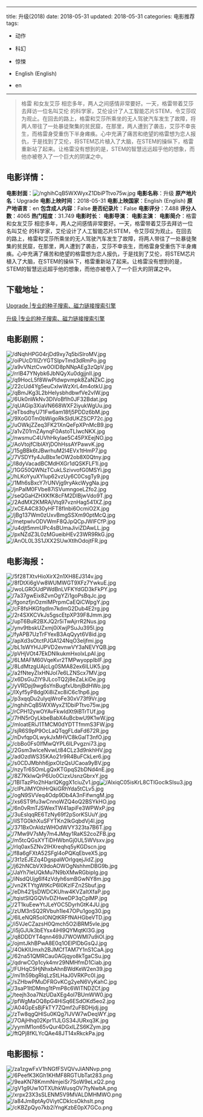 
---
title: 升级(2018)
date: 2018-05-31
updated: 2018-05-31
categories: 电影推荐
tags:
- 动作
- 科幻
- 惊悚

- English (English)
- en
---


> 格雷 和女友艾莎 相恋多年，两人之间感情非常要好。一天，格雷带着艾莎去拜访一位名叫艾伦 的科学家，艾伦设计了人工智能芯片STEM，令艾莎叹为观止。在回去的路上，格雷和艾莎所乘坐的无人驾驶汽车发生了故障，将两人带往了一处暴徒聚集的贫民窟，在那里，两人遭到了袭击，艾莎不幸丧生，而格雷身受重伤下半身瘫痪。心中充满了痛苦和绝望的格雷想为恋人报仇，于是找到了艾伦，将STEM芯片植入了大脑，在STEM的操纵下，格雷重新站了起来。让格雷没有想到的是，STEM的智慧远远超乎他的想象，而他亦被卷入了一个巨大的阴谋之中。

## **电影详情**：

**电影封面**：<img src="https://image.tmdb.org/t/p/w200/nghihCqB5WXWyxZ1DbiPTtvo75w.jpg" alt="/nghihCqB5WXWyxZ1DbiPTtvo75w.jpg" title="/nghihCqB5WXWyxZ1DbiPTtvo75w.jpg">
**电影名称**：升级
**原产地片名**：Upgrade
**电影上映时间**：2018-05-31
**电影上映国家**：English (English)
**原产地语言**：en
**包含成人内容**：False
**是否纪录片**：False
**电影评分**：7.488
**评分人数**：4065
**热门程度**：31.749
**电影时长**：
**电影导演**：
**电影主演**：
**电影简介**：格雷 和女友艾莎 相恋多年，两人之间感情非常要好。一天，格雷带着艾莎去拜访一位名叫艾伦 的科学家，艾伦设计了人工智能芯片STEM，令艾莎叹为观止。在回去的路上，格雷和艾莎所乘坐的无人驾驶汽车发生了故障，将两人带往了一处暴徒聚集的贫民窟，在那里，两人遭到了袭击，艾莎不幸丧生，而格雷身受重伤下半身瘫痪。心中充满了痛苦和绝望的格雷想为恋人报仇，于是找到了艾伦，将STEM芯片植入了大脑，在STEM的操纵下，格雷重新站了起来。让格雷没有想到的是，STEM的智慧远远超乎他的想象，而他亦被卷入了一个巨大的阴谋之中。

## **下载地址**：
[Upgrade |专业的种子搜索、磁力链接搜索引擎](https://movie.amd794.com:2083/?search=Upgrade&ordering=&mode=match_phrase&page_size=10&page=1)

[升级 |专业的种子搜索、磁力链接搜索引擎](https://movie.amd794.com:2083/?search=%E5%8D%87%E7%BA%A7&ordering=&mode=match_phrase&page_size=10&page=1)
 

## **电影剧照**：
<img src="https://image.tmdb.org/t/p/original/dNqhHPG04rjDd9xy7q5biSlroMV.jpg" alt="/dNqhHPG04rjDd9xy7q5biSlroMV.jpg" title="/dNqhHPG04rjDd9xy7q5biSlroMV.jpg"><img src="https://image.tmdb.org/t/p/original/oiPUcD1IIZrYGTSIpvTmd3dRmPo.jpg" alt="/oiPUcD1IIZrYGTSIpvTmd3dRmPo.jpg" title="/oiPUcD1IIZrYGTSIpvTmd3dRmPo.jpg"><img src="https://image.tmdb.org/t/p/original/a9vVNztCvw0OID8pNNpAEg3zQpV.jpg" alt="/a9vVNztCvw0OID8pNNpAEg3zQpV.jpg" title="/a9vVNztCvw0OID8pNNpAEg3zQpV.jpg"><img src="https://image.tmdb.org/t/p/original/rrlB47YNybk6JbNQyXu0dgjjnII.jpg" alt="/rrlB47YNybk6JbNQyXu0dgjjnII.jpg" title="/rrlB47YNybk6JbNQyXu0dgjjnII.jpg"><img src="https://image.tmdb.org/t/p/original/q9HocL5f8WwPldwpvmpk8ZaNZkC.jpg" alt="/q9HocL5f8WwPldwpvmpk8ZaNZkC.jpg" title="/q9HocL5f8WwPldwpvmpk8ZaNZkC.jpg"><img src="https://image.tmdb.org/t/p/original/22cUd4Yg5euCxIwWzXrL4m4otkU.jpg" alt="/22cUd4Yg5euCxIwWzXrL4m4otkU.jpg" title="/22cUd4Yg5euCxIwWzXrL4m4otkU.jpg"><img src="https://image.tmdb.org/t/p/original/qBmJKg3L2bHeIysbhdbwfVe2vlW.jpg" alt="/qBmJKg3L2bHeIysbhdbwfVe2vlW.jpg" title="/qBmJKg3L2bHeIysbhdbwfVe2vlW.jpg"><img src="https://image.tmdb.org/t/p/original/6Uk0nWkNv3DlVoBfIh0JF32Bdat.jpg" alt="/6Uk0nWkNv3DlVoBfIh0JF32Bdat.jpg" title="/6Uk0nWkNv3DlVoBfIh0JF32Bdat.jpg"><img src="https://image.tmdb.org/t/p/original/qUAGip3XiaVN668WXF2iyukWgUu.jpg" alt="/qUAGip3XiaVN668WXF2iyukWgUu.jpg" title="/qUAGip3XiaVN668WXF2iyukWgUu.jpg"><img src="https://image.tmdb.org/t/p/original/eTbsdhyU71Fw6am18fj5PDDz6bM.jpg" alt="/eTbsdhyU71Fw6am18fj5PDDz6bM.jpg" title="/eTbsdhyU71Fw6am18fj5PDDz6bM.jpg"><img src="https://image.tmdb.org/t/p/original/9XoG0Tm0bWigoRkSldUKZSCP72c.jpg" alt="/9XoG0Tm0bWigoRkSldUKZSCP72c.jpg" title="/9XoG0Tm0bWigoRkSldUKZSCP72c.jpg"><img src="https://image.tmdb.org/t/p/original/uOWkjZZeq3FK21XnQeFpXPnMcB9.jpg" alt="/uOWkjZZeq3FK21XnQeFpXPnMcB9.jpg" title="/uOWkjZZeq3FK21XnQeFpXPnMcB9.jpg"><img src="https://image.tmdb.org/t/p/original/a1vZ01rnZAynqF0AstoTLIwcNKX.jpg" alt="/a1vZ01rnZAynqF0AstoTLIwcNKX.jpg" title="/a1vZ01rnZAynqF0AstoTLIwcNKX.jpg"><img src="https://image.tmdb.org/t/p/original/nwsmuC4UVhHkylae5C45PXEejNO.jpg" alt="/nwsmuC4UVhHkylae5C45PXEejNO.jpg" title="/nwsmuC4UVhHkylae5C45PXEejNO.jpg"><img src="https://image.tmdb.org/t/p/original/AoVtojfClblAYjDOhHssAYPawvK.jpg" alt="/AoVtojfClblAYjDOhHssAYPawvK.jpg" title="/AoVtojfClblAYjDOhHssAYPawvK.jpg"><img src="https://image.tmdb.org/t/p/original/15gBBk6tJBwrhuM2l4EVx1tHmP7.jpg" alt="/15gBBk6tJBwrhuM2l4EVx1tHmP7.jpg" title="/15gBBk6tJBwrhuM2l4EVx1tHmP7.jpg"><img src="https://image.tmdb.org/t/p/original/7VSDYfy4JuBbx1eOW2ob8X0Qtny.jpg" alt="/7VSDYfy4JuBbx1eOW2ob8X0Qtny.jpg" title="/7VSDYfy4JuBbx1eOW2ob8X0Qtny.jpg"><img src="https://image.tmdb.org/t/p/original/l8dyVacadBCMdHXGr1dQSKFLF1l.jpg" alt="/l8dyVacadBCMdHXGr1dQSKFLF1l.jpg" title="/l8dyVacadBCMdHXGr1dQSKFLF1l.jpg"><img src="https://image.tmdb.org/t/p/original/1GG50QWNzTCukLSzivvofG0MSYi.jpg" alt="/1GG50QWNzTCukLSzivvofG0MSYi.jpg" title="/1GG50QWNzTCukLSzivvofG0MSYi.jpg"><img src="https://image.tmdb.org/t/p/original/hLKoYyuXYIup62vzUy6C0CsgTy9.jpg" alt="/hLKoYyuXYIup62vzUy6C0CsgTy9.jpg" title="/hLKoYyuXYIup62vzUy6C0CsgTy9.jpg"><img src="https://image.tmdb.org/t/p/original/1Mh6sBxcY7rUNVjg9ryAkcWygNa.jpg" alt="/1Mh6sBxcY7rUNVjg9ryAkcWygNa.jpg" title="/1Mh6sBxcY7rUNVjg9ryAkcWygNa.jpg"><img src="https://image.tmdb.org/t/p/original/jnPalM0FVbe87iSVumngoeLZfo2.jpg" alt="/jnPalM0FVbe87iSVumngoeLZfo2.jpg" title="/jnPalM0FVbe87iSVumngoeLZfo2.jpg"><img src="https://image.tmdb.org/t/p/original/seQGaHZHXKfK8cFM2DIBjwVdo9T.jpg" alt="/seQGaHZHXKfK8cFM2DIBjwVdo9T.jpg" title="/seQGaHZHXKfK8cFM2DIBjwVdo9T.jpg"><img src="https://image.tmdb.org/t/p/original/2AdMX2KMRAjVtq97vznHag541XZ.jpg" alt="/2AdMX2KMRAjVtq97vznHag541XZ.jpg" title="/2AdMX2KMRAjVtq97vznHag541XZ.jpg"><img src="https://image.tmdb.org/t/p/original/xCEA4C830yHFT8fInbi6OcmiO2X.jpg" alt="/xCEA4C830yHFT8fInbi6OcmiO2X.jpg" title="/xCEA4C830yHFT8fInbi6OcmiO2X.jpg"><img src="https://image.tmdb.org/t/p/original/jBg137Wm0zUxvBmgSSXm90ptMcQ.jpg" alt="/jBg137Wm0zUxvBmgSSXm90ptMcQ.jpg" title="/jBg137Wm0zUxvBmgSSXm90ptMcQ.jpg"><img src="https://image.tmdb.org/t/p/original/metpwlvODVWmF8QJpQCpJWIFCfP.jpg" alt="/metpwlvODVWmF8QJpQCpJWIFCfP.jpg" title="/metpwlvODVWmF8QJpQCpJWIFCfP.jpg"><img src="https://image.tmdb.org/t/p/original/u4djt5mmUPc4sBUmaJiviZDAwLL.jpg" alt="/u4djt5mmUPc4sBUmaJiviZDAwLL.jpg" title="/u4djt5mmUPc4sBUmaJiviZDAwLL.jpg"><img src="https://image.tmdb.org/t/p/original/pxNZdZ3L0zMGueibHEv23WR9RkG.jpg" alt="/pxNZdZ3L0zMGueibHEv23WR9RkG.jpg" title="/pxNZdZ3L0zMGueibHEv23WR9RkG.jpg"><img src="https://image.tmdb.org/t/p/original/AnOL0L3S1JXX2SUwXtlhOdojtFR.jpg" alt="/AnOL0L3S1JXX2SUwXtlhOdojtFR.jpg" title="/AnOL0L3S1JXX2SUwXtlhOdojtFR.jpg">

## **电影海报**：
<img src="https://image.tmdb.org/t/p/original/5f28TXtvHioXirX2n1XH8EJ314v.jpg" alt="/5f28TXtvHioXirX2n1XH8EJ314v.jpg" title="/5f28TXtvHioXirX2n1XH8EJ314v.jpg"><img src="https://image.tmdb.org/t/p/original/8fDtXi6gVw8WUMWGT9XFz7YwkuE.jpg" alt="/8fDtXi6gVw8WUMWGT9XFz7YwkuE.jpg" title="/8fDtXi6gVw8WUMWGT9XFz7YwkuE.jpg"><img src="https://image.tmdb.org/t/p/original/woLGROUdPWdBnLVFKYdGD3kFkPY.jpg" alt="/woLGROUdPWdBnLVFKYdGD3kFkPY.jpg" title="/woLGROUdPWdBnLVFKYdGD3kFkPY.jpg"><img src="https://image.tmdb.org/t/p/original/7a37gwEix8ZvnOgYZi1goPsBqJc.jpg" alt="/7a37gwEix8ZvnOgYZi1goPsBqJc.jpg" title="/7a37gwEix8ZvnOgYZi1goPsBqJc.jpg"><img src="https://image.tmdb.org/t/p/original/fgonzfjnOzmlMPrpmCaEQiCWpgY.jpg" alt="/fgonzfjnOzmlMPrpmCaEQiCWpgY.jpg" title="/fgonzfjnOzmlMPrpmCaEQiCWpgY.jpg"><img src="https://image.tmdb.org/t/p/original/cF8fsHKGfqdlm7kdmG2Dub4E2rg.jpg" alt="/cF8fsHKGfqdlm7kdmG2Dub4E2rg.jpg" title="/cF8fsHKGfqdlm7kdmG2Dub4E2rg.jpg"><img src="https://image.tmdb.org/t/p/original/2r4SXKCVkJs5gscEtpXP39F8Jmm.jpg" alt="/2r4SXKCVkJs5gscEtpXP39F8Jmm.jpg" title="/2r4SXKCVkJs5gscEtpXP39F8Jmm.jpg"><img src="https://image.tmdb.org/t/p/original/upT6BuR2BXJQ2r5iTwAjrrR2Nus.jpg" alt="/upT6BuR2BXJQ2r5iTwAjrrR2Nus.jpg" title="/upT6BuR2BXJQ2r5iTwAjrrR2Nus.jpg"><img src="https://image.tmdb.org/t/p/original/ynv9tbskUZxmj0iXwjPSuJu395l.jpg" alt="/ynv9tbskUZxmj0iXwjPSuJu395l.jpg" title="/ynv9tbskUZxmj0iXwjPSuJu395l.jpg"><img src="https://image.tmdb.org/t/p/original/fyAPB7UzTrFYexB3AqQyyt6V8id.jpg" alt="/fyAPB7UzTrFYexB3AqQyyt6V8id.jpg" title="/fyAPB7UzTrFYexB3AqQyyt6V8id.jpg"><img src="https://image.tmdb.org/t/p/original/apXd3sOtctPJGA124NqO3eIjfmi.jpg" alt="/apXd3sOtctPJGA124NqO3eIjfmi.jpg" title="/apXd3sOtctPJGA124NqO3eIjfmi.jpg"><img src="https://image.tmdb.org/t/p/original/bL1sWYHJJPVD2evnwVY3aNEVYQB.jpg" alt="/bL1sWYHJJPVD2evnwVY3aNEVYQB.jpg" title="/bL1sWYHJJPVD2evnwVY3aNEVYQB.jpg"><img src="https://image.tmdb.org/t/p/original/pVHjVOt47EkDNIkukmHxolxLpAI.jpg" alt="/pVHjVOt47EkDNIkukmHxolxLpAI.jpg" title="/pVHjVOt47EkDNIkukmHxolxLpAI.jpg"><img src="https://image.tmdb.org/t/p/original/6LMAFM60VqeKvr2TMPwyoppIbIF.jpg" alt="/6LMAFM60VqeKvr2TMPwyoppIbIF.jpg" title="/6LMAFM60VqeKvr2TMPwyoppIbIF.jpg"><img src="https://image.tmdb.org/t/p/original/8LdMtzgUAjcLg0SMA82ex6ILUK5.jpg" alt="/8LdMtzgUAjcLg0SMA82ex6ILUK5.jpg" title="/8LdMtzgUAjcLg0SMA82ex6ILUK5.jpg"><img src="https://image.tmdb.org/t/p/original/a2fNteyZIxHNJoI7e6LZNScx7MV.jpg" alt="/a2fNteyZIxHNJoI7e6LZNScx7MV.jpg" title="/a2fNteyZIxHNJoI7e6LZNScx7MV.jpg"><img src="https://image.tmdb.org/t/p/original/x6DsGuZlY9JLcoTQ2j8eZaLkiDe.jpg" alt="/x6DsGuZlY9JLcoTQ2j8eZaLkiDe.jpg" title="/x6DsGuZlY9JLcoTQ2j8eZaLkiDe.jpg"><img src="https://image.tmdb.org/t/p/original/yVRDpj9wg6sYnBugfxUbnjBdHWo.jpg" alt="/yVRDpj9wg6sYnBugfxUbnjBdHWo.jpg" title="/yVRDpj9wg6sYnBugfxUbnjBdHWo.jpg"><img src="https://image.tmdb.org/t/p/original/lXyf5yP8dglXi8iZxc8iC6c1hp6.jpg" alt="/lXyf5yP8dglXi8iZxc8iC6c1hp6.jpg" title="/lXyf5yP8dglXi8iZxc8iC6c1hp6.jpg"><img src="https://image.tmdb.org/t/p/original/p3xqqDu2ulyqWroFe30xV73f9Vr.jpg" alt="/p3xqqDu2ulyqWroFe30xV73f9Vr.jpg" title="/p3xqqDu2ulyqWroFe30xV73f9Vr.jpg"><img src="https://image.tmdb.org/t/p/original/nghihCqB5WXWyxZ1DbiPTtvo75w.jpg" alt="/nghihCqB5WXWyxZ1DbiPTtvo75w.jpg" title="/nghihCqB5WXWyxZ1DbiPTtvo75w.jpg"><img src="https://image.tmdb.org/t/p/original/rCPH12ywOYAvFkwIdXt9iBTrTUf.jpg" alt="/rCPH12ywOYAvFkwIdXt9iBTrTUf.jpg" title="/rCPH12ywOYAvFkwIdXt9iBTrTUf.jpg"><img src="https://image.tmdb.org/t/p/original/7HN5rOyLkbeBabX4uBcbwU9K1wW.jpg" alt="/7HN5rOyLkbeBabX4uBcbwU9K1wW.jpg" title="/7HN5rOyLkbeBabX4uBcbwU9K1wW.jpg"><img src="https://image.tmdb.org/t/p/original/mloatERiJ1TMCM0dYDTTfmmS3FW.jpg" alt="/mloatERiJ1TMCM0dYDTTfmmS3FW.jpg" title="/mloatERiJ1TMCM0dYDTTfmmS3FW.jpg"><img src="https://image.tmdb.org/t/p/original/sjR6S9pP9OcLaQTqgFLdaFd672R.jpg" alt="/sjR6S9pP9OcLaQTqgFLdaFd672R.jpg" title="/sjR6S9pP9OcLaQTqgFLdaFd672R.jpg"><img src="https://image.tmdb.org/t/p/original/nDvfqpOLwykJxMHVC8kGalT3nfO.jpg" alt="/nDvfqpOLwykJxMHVC8kGalT3nfO.jpg" title="/nDvfqpOLwykJxMHVC8kGalT3nfO.jpg"><img src="https://image.tmdb.org/t/p/original/cbBo0Fs0lfMwQYPL6ILPvgzni73.jpg" alt="/cbBo0Fs0lfMwQYPL6ILPvgzni73.jpg" title="/cbBo0Fs0lfMwQYPL6ILPvgzni73.jpg"><img src="https://image.tmdb.org/t/p/original/2Gsm3wIceNvwLt84CLz3d9nkhHV.jpg" alt="/2Gsm3wIceNvwLt84CLz3d9nkhHV.jpg" title="/2Gsm3wIceNvwLt84CLz3d9nkhHV.jpg"><img src="https://image.tmdb.org/t/p/original/adOzdWS35KAo21r9R4BuFCkLer6.jpg" alt="/adOzdWS35KAo21r9R4BuFCkLer6.jpg" title="/adOzdWS35KAo21r9R4BuFCkLer6.jpg"><img src="https://image.tmdb.org/t/p/original/s0CDJMbhh6jpxOlzQsUCaoa9yBV.jpg" alt="/s0CDJMbhh6jpxOlzQsUCaoa9yBV.jpg" title="/s0CDJMbhh6jpxOlzQsUCaoa9yBV.jpg"><img src="https://image.tmdb.org/t/p/original/nzyTr6SOmLgQxKTGpqS2bDNd4nE.jpg" alt="/nzyTr6SOmLgQxKTGpqS2bDNd4nE.jpg" title="/nzyTr6SOmLgQxKTGpqS2bDNd4nE.jpg"><img src="https://image.tmdb.org/t/p/original/8Z7KklwQrP6Uo0CizxUsnzGbrxY.jpg" alt="/8Z7KklwQrP6Uo0CizxUsnzGbrxY.jpg" title="/8Z7KklwQrP6Uo0CizxUsnzGbrxY.jpg"><img src="https://image.tmdb.org/t/p/original/1BITazPIo2hHarlQKggX1ciuZv1.jpg" alt="/1BITazPIo2hHarlQKggX1ciuZv1.jpg" title="/1BITazPIo2hHarlQKggX1ciuZv1.jpg"><img src="https://image.tmdb.org/t/p/original/AlxiqC05isKrL8CTlGoclkSIsu3.jpg" alt="/AlxiqC05isKrL8CTlGoclkSIsu3.jpg" title="/AlxiqC05isKrL8CTlGoclkSIsu3.jpg"><img src="https://image.tmdb.org/t/p/original/clPtJiMYOhHrQkiGRhYda5tCLv5.jpg" alt="/clPtJiMYOhHrQkiGRhYda5tCLv5.jpg" title="/clPtJiMYOhHrQkiGRhYda5tCLv5.jpg"><img src="https://image.tmdb.org/t/p/original/ogN9SVVeq4Odp9Db4A3nFifwngM.jpg" alt="/ogN9SVVeq4Odp9Db4A3nFifwngM.jpg" title="/ogN9SVVeq4Odp9Db4A3nFifwngM.jpg"><img src="https://image.tmdb.org/t/p/original/xs6ST9fu3wCnnoWZQ4oQ2BSYkHO.jpg" alt="/xs6ST9fu3wCnnoWZQ4oQ2BSYkHO.jpg" title="/xs6ST9fu3wCnnoWZQ4oQ2BSYkHO.jpg"><img src="https://image.tmdb.org/t/p/original/6n0vRmTJSWexTW41apiFe3WPWxP.jpg" alt="/6n0vRmTJSWexTW41apiFe3WPWxP.jpg" title="/6n0vRmTJSWexTW41apiFe3WPWxP.jpg"><img src="https://image.tmdb.org/t/p/original/3uEslqqRE6TzNy69f2pSorKSUuY.jpg" alt="/3uEslqqRE6TzNy69f2pSorKSUuY.jpg" title="/3uEslqqRE6TzNy69f2pSorKSUuY.jpg"><img src="https://image.tmdb.org/t/p/original/ilSTG0khXuSFYTKn2lkGqbdVj4I.jpg" alt="/ilSTG0khXuSFYTKn2lkGqbdVj4I.jpg" title="/ilSTG0khXuSFYTKn2lkGqbdVj4I.jpg"><img src="https://image.tmdb.org/t/p/original/371BxOrAldzWHOdWVY323ta7B6T.jpg" alt="/371BxOrAldzWHOdWVY323ta7B6T.jpg" title="/371BxOrAldzWHOdWVY323ta7B6T.jpg"><img src="https://image.tmdb.org/t/p/original/7Mw9V7sMy7m4JMqy1RaKS2coZFB.jpg" alt="/7Mw9V7sMy7m4JMqy1RaKS2coZFB.jpg" title="/7Mw9V7sMy7m4JMqy1RaKS2coZFB.jpg"><img src="https://image.tmdb.org/t/p/original/m5tcQGsXYTiDHWbnGj0UL5WVsxv.jpg" alt="/m5tcQGsXYTiDHWbnGj0UL5WVsxv.jpg" title="/m5tcQGsXYTiDHWbnGj0UL5WVsxv.jpg"><img src="https://image.tmdb.org/t/p/original/rIq0ax5ZNv2IHXreqhq5yKGDscn.jpg" alt="/rIq0ax5ZNv2IHXreqhq5yKGDscn.jpg" title="/rIq0ax5ZNv2IHXreqhq5yKGDscn.jpg"><img src="https://image.tmdb.org/t/p/original/f8a6gFXtA52SFgl4oPQKqEbveX5.jpg" alt="/f8a6gFXtA52SFgl4oPQKqEbveX5.jpg" title="/f8a6gFXtA52SFgl4oPQKqEbveX5.jpg"><img src="https://image.tmdb.org/t/p/original/3t1zEJEZq4DgspaWOrlgqejJidZ.jpg" alt="/3t1zEJEZq4DgspaWOrlgqejJidZ.jpg" title="/3t1zEJEZq4DgspaWOrlgqejJidZ.jpg"><img src="https://image.tmdb.org/t/p/original/j62hNCbVX9doAOWOgNshhmDBG9b.jpg" alt="/j62hNCbVX9doAOWOgNshhmDBG9b.jpg" title="/j62hNCbVX9doAOWOgNshhmDBG9b.jpg"><img src="https://image.tmdb.org/t/p/original/JaYh7IeUQkMu7N9bXMwRGbipIg.jpg" alt="/JaYh7IeUQkMu7N9bXMwRGbipIg.jpg" title="/JaYh7IeUQkMu7N9bXMwRGbipIg.jpg"><img src="https://image.tmdb.org/t/p/original/iNsdQUjg6lf4zVdyh6smBGwNY8m.jpg" alt="/iNsdQUjg6lf4zVdyh6smBGwNY8m.jpg" title="/iNsdQUjg6lf4zVdyh6smBGwNY8m.jpg"><img src="https://image.tmdb.org/t/p/original/vn2KTYtgWtKcP6I0KzIFZn2Sbuf.jpg" alt="/vn2KTYtgWtKcP6I0KzIFZn2Sbuf.jpg" title="/vn2KTYtgWtKcP6I0KzIFZn2Sbuf.jpg"><img src="https://image.tmdb.org/t/p/original/eDh421jsDWDCKUhw4KVZaItXfaP.jpg" alt="/eDh421jsDWDCKUhw4KVZaItXfaP.jpg" title="/eDh421jsDWDCKUhw4KVZaItXfaP.jpg"><img src="https://image.tmdb.org/t/p/original/tqistSlQGQVlvDZHweDP3qCplMP.jpg" alt="/tqistSlQGQVlvDZHweDP3qCplMP.jpg" title="/tqistSlQGQVlvDZHweDP3qCplMP.jpg"><img src="https://image.tmdb.org/t/p/original/2T1kuEewYtJLeYOC5DyrhGtK4JU.jpg" alt="/2T1kuEewYtJLeYOC5DyrhGtK4JU.jpg" title="/2T1kuEewYtJLeYOC5DyrhGtK4JU.jpg"><img src="https://image.tmdb.org/t/p/original/zUM3nSQ2RVbuh1Ie47OPu1gog30.jpg" alt="/zUM3nSQ2RVbuh1Ie47OPu1gog30.jpg" title="/zUM3nSQ2RVbuh1Ie47OPu1gog30.jpg"><img src="https://image.tmdb.org/t/p/original/6lLeNQR5oIONQtKRFfNAHGbeVTD.jpg" alt="/6lLeNQR5oIONQtKRFfNAHGbeVTD.jpg" title="/6lLeNQR5oIONQtKRFfNAHGbeVTD.jpg"><img src="https://image.tmdb.org/t/p/original/i5VJeCZazsH0Qmch5O2iBRM5vIe.jpg" alt="/i5VJeCZazsH0Qmch5O2iBRM5vIe.jpg" title="/i5VJeCZazsH0Qmch5O2iBRM5vIe.jpg"><img src="https://image.tmdb.org/t/p/original/i5jGJUk3bEYsx4iHl9QYMqtKI3G.jpg" alt="/i5jGJUk3bEYsx4iHl9QYMqtKI3G.jpg" title="/i5jGJUk3bEYsx4iHl9QYMqtKI3G.jpg"><img src="https://image.tmdb.org/t/p/original/q8DDDYT4qnn469J7WOWMl7u9iOl.jpg" alt="/q8DDDYT4qnn469J7WOWMl7u9iOl.jpg" title="/q8DDDYT4qnn469J7WOWMl7u9iOl.jpg"><img src="https://image.tmdb.org/t/p/original/ojmtJkhBPwA8E0q1OElPlDbGsQJ.jpg" alt="/ojmtJkhBPwA8E0q1OElPlDbGsQJ.jpg" title="/ojmtJkhBPwA8E0q1OElPlDbGsQJ.jpg"><img src="https://image.tmdb.org/t/p/original/4OkKIUmxh2BJMCfTAM7Y1nS1CaA.jpg" alt="/4OkKIUmxh2BJMCfTAM7Y1nS1CaA.jpg" title="/4OkKIUmxh2BJMCfTAM7Y1nS1CaA.jpg"><img src="https://image.tmdb.org/t/p/original/62na51QMRCau0AGjqyo8kTgaCSu.jpg" alt="/62na51QMRCau0AGjqyo8kTgaCSu.jpg" title="/62na51QMRCau0AGjqyo8kTgaCSu.jpg"><img src="https://image.tmdb.org/t/p/original/qdrwCOp1cyk4mr29NMHfmD1Ciab.jpg" alt="/qdrwCOp1cyk4mr29NMHfmD1Ciab.jpg" title="/qdrwCOp1cyk4mr29NMHfmD1Ciab.jpg"><img src="https://image.tmdb.org/t/p/original/FUHqC5HjNhxbAhnBWdKeW2en39.jpg" alt="/FUHqC5HjNhxbAhnBWdKeW2en39.jpg" title="/FUHqC5HjNhxbAhnBWdKeW2en39.jpg"><img src="https://image.tmdb.org/t/p/original/mi1h59bgRIqLzStLHaJ0VRKPc0I.jpg" alt="/mi1h59bgRIqLzStLHaJ0VRKPc0I.jpg" title="/mi1h59bgRIqLzStLHaJ0VRKPc0I.jpg"><img src="https://image.tmdb.org/t/p/original/sZHbwPMuDFRGvKCg2yeN6VyKahC.jpg" alt="/sZHbwPMuDFRGvKCg2yeN6VyKahC.jpg" title="/sZHbwPMuDFRGvKCg2yeN6VyKahC.jpg"><img src="https://image.tmdb.org/t/p/original/3saP1ItDMmg1tPmP8c6WITNDZCf.jpg" alt="/3saP1ItDMmg1tPmP8c6WITNDZCf.jpg" title="/3saP1ItDMmg1tPmP8c6WITNDZCf.jpg"><img src="https://image.tmdb.org/t/p/original/teejh3oa7NzUDaXEg4ol7BUmWW0.jpg" alt="/teejh3oa7NzUDaXEg4ol7BUmWW0.jpg" title="/teejh3oa7NzUDaXEg4ol7BUmWW0.jpg"><img src="https://image.tmdb.org/t/p/original/pfWgMaOQ8pG4HiSq6ESdOKd5eo2.jpg" alt="/pfWgMaOQ8pG4HiSq6ESdOKd5eo2.jpg" title="/pfWgMaOQ8pG4HiSq6ESdOKd5eo2.jpg"><img src="https://image.tmdb.org/t/p/original/A04GpEsBjFkTY7ZQmf2uFBDHjdj.jpg" alt="/A04GpEsBjFkTY7ZQmf2uFBDHjdj.jpg" title="/A04GpEsBjFkTY7ZQmf2uFBDHjdj.jpg"><img src="https://image.tmdb.org/t/p/original/zTw8qgQHlSu0KQg7IJVW7wDeqWY.jpg" alt="/zTw8qgQHlSu0KQg7IJVW7wDeqWY.jpg" title="/zTw8qgQHlSu0KQg7IJVW7wDeqWY.jpg"><img src="https://image.tmdb.org/t/p/original/7OAjHhq02Kpr11JLGS34JURxq3K.jpg" alt="/7OAjHhq02Kpr11JLGS34JURxq3K.jpg" title="/7OAjHhq02Kpr11JLGS34JURxq3K.jpg"><img src="https://image.tmdb.org/t/p/original/yymlM1on65vQur4DGxlLZS6KZym.jpg" alt="/yymlM1on65vQur4DGxlLZS6KZym.jpg" title="/yymlM1on65vQur4DGxlLZS6KZym.jpg"><img src="https://image.tmdb.org/t/p/original/ftQPj8fKLYcQAe48JT14xRkckPa.jpg" alt="/ftQPj8fKLYcQAe48JT14xRkckPa.jpg" title="/ftQPj8fKLYcQAe48JT14xRkckPa.jpg">

## **电影图标**：
<img src="https://image.tmdb.org/t/p/original/za1zgwFxV1hNGfFSVQVvJiANNvp.png" alt="/za1zgwFxV1hNGfFSVQVvJiANNvp.png" title="/za1zgwFxV1hNGfFSVQVvJiANNvp.png"><img src="https://image.tmdb.org/t/p/original/6PeefK3KGh1KHMF8RGTUbTat283.png" alt="/6PeefK3KGh1KHMF8RGTUbTat283.png" title="/6PeefK3KGh1KHMF8RGTUbTat283.png"><img src="https://image.tmdb.org/t/p/original/9eaKN78KmmNmjeiSr7SoW9eLxQ2.png" alt="/9eaKN78KmmNmjeiSr7SoW9eLxQ2.png" title="/9eaKN78KmmNmjeiSr7SoW9eLxQ2.png"><img src="https://image.tmdb.org/t/p/original/gV1g9Uw1OTXUhkWusqOV7tyNwbA.png" alt="/gV1g9Uw1OTXUhkWusqOV7tyNwbA.png" title="/gV1g9Uw1OTXUhkWusqOV7tyNwbA.png"><img src="https://image.tmdb.org/t/p/original/xrpx23X3sSLENM5V9MVALDMHMWO.png" alt="/xrpx23X3sSLENM5V9MVALDMHMWO.png" title="/xrpx23X3sSLENM5V9MVALDMHMWO.png"><img src="https://image.tmdb.org/t/p/original/a84Jm8ptAy0ViytCDkIcsOkhsIt.png" alt="/a84Jm8ptAy0ViytCDkIcsOkhsIt.png" title="/a84Jm8ptAy0ViytCDkIcsOkhsIt.png"><img src="https://image.tmdb.org/t/p/original/cKBZpQyo7kb2iYngKzbE0pX7GCo.png" alt="/cKBZpQyo7kb2iYngKzbE0pX7GCo.png" title="/cKBZpQyo7kb2iYngKzbE0pX7GCo.png">
